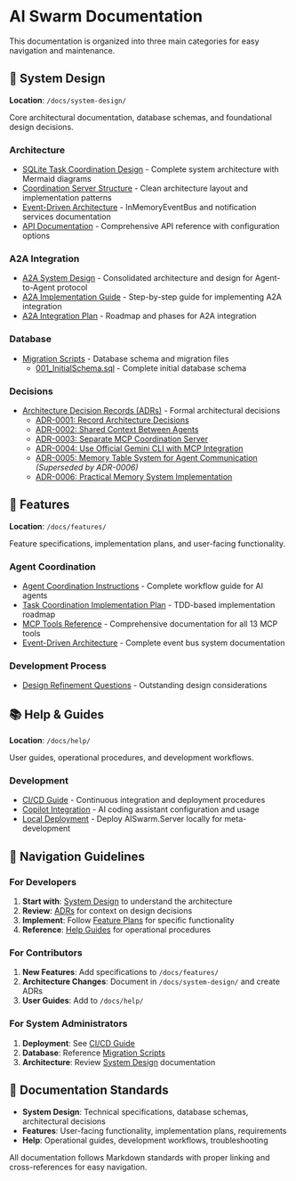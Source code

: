 # AI Swarm Documentation

This documentation is organized into three main categories for easy navigation and maintenance.

## 📐 System Design

**Location**: `/docs/system-design/`

Core architectural documentation, database schemas, and foundational design decisions.

### Architecture

- [SQLite Task Coordination Design](system-design/sqlite-task-coordination-design.md) - Complete system architecture with Mermaid diagrams
- [Coordination Server Structure](system-design/coordination-server-structure.md) - Clean architecture layout and implementation patterns
- [Event-Driven Architecture](system-design/event-driven-architecture.md) - InMemoryEventBus and notification services documentation
- [API Documentation](system-design/api-documentation.md) - Comprehensive API reference with configuration options

### A2A Integration

- [A2A System Design](A2A_SYSTEM_DESIGN.md) - Consolidated architecture and design for Agent-to-Agent protocol
- [A2A Implementation Guide](A2A_IMPLEMENTATION_GUIDE.md) - Step-by-step guide for implementing A2A integration
- [A2A Integration Plan](A2A_INTEGRATION_PLAN.md) - Roadmap and phases for A2A integration

### Database

- [Migration Scripts](system-design/migration-scripts/) - Database schema and migration files
  - [001_InitialSchema.sql](system-design/migration-scripts/001_InitialSchema.sql) - Complete initial database schema

### Decisions

- [Architecture Decision Records (ADRs)](system-design/adr/) - Formal architectural decisions
  - [ADR-0001: Record Architecture Decisions](system-design/adr/0001-record-architecture-decisions.md)
  - [ADR-0002: Shared Context Between Agents](system-design/adr/0002-shared-context-between-agents.md)
  - [ADR-0003: Separate MCP Coordination Server](system-design/adr/0003-separate-mcp-coordination-server.md)
  - [ADR-0004: Use Official Gemini CLI with MCP Integration](system-design/adr/0004-gemini-cli-mcp-integration.md)
  - [ADR-0005: Memory Table System for Agent Communication](system-design/adr/0005-memory-table-system.md) *(Superseded by ADR-0006)*
  - [ADR-0006: Practical Memory System Implementation](system-design/adr/0006-practical-memory-system.md)

## 🚀 Features

**Location**: `/docs/features/`

Feature specifications, implementation plans, and user-facing functionality.

### Agent Coordination

- [Agent Coordination Instructions](features/agent-coordination-prompt.md) - Complete workflow guide for AI agents
- [Task Coordination Implementation Plan](features/sqlite-task-coordination-plan.md) - TDD-based implementation roadmap
- [MCP Tools Reference](features/mcp-tools-reference.md) - Comprehensive documentation for all 13 MCP tools
- [Event-Driven Architecture](system-design/event-driven-architecture.md) - Complete event bus system documentation

### Development Process

- [Design Refinement Questions](features/design-refinement-questions.md) - Outstanding design considerations

## 📚 Help & Guides

**Location**: `/docs/help/`

User guides, operational procedures, and development workflows.

### Development

- [CI/CD Guide](help/CICD.md) - Continuous integration and deployment procedures
- [Copilot Integration](help/COPILOT.md) - AI coding assistant configuration and usage
- [Local Deployment](help/local-deployment.md) - Deploy AISwarm.Server locally for meta-development

## 🧭 Navigation Guidelines

### For Developers

1. **Start with**: [System Design](system-design/) to understand the architecture
2. **Review**: [ADRs](system-design/adr/) for context on design decisions
3. **Implement**: Follow [Feature Plans](features/) for specific functionality
4. **Reference**: [Help Guides](help/) for operational procedures

### For Contributors

1. **New Features**: Add specifications to `/docs/features/`
2. **Architecture Changes**: Document in `/docs/system-design/` and create ADRs
3. **User Guides**: Add to `/docs/help/`

### For System Administrators

1. **Deployment**: See [CI/CD Guide](help/CICD.md)
2. **Database**: Reference [Migration Scripts](system-design/migration-scripts/)
3. **Architecture**: Review [System Design](system-design/) documentation

## 📝 Documentation Standards

- **System Design**: Technical specifications, database schemas, architectural decisions
- **Features**: User-facing functionality, implementation plans, requirements
- **Help**: Operational guides, development workflows, troubleshooting

All documentation follows Markdown standards with proper linking and cross-references for easy navigation.

